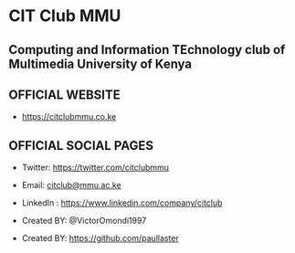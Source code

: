 # CIT Club MMU
## Computing and Information TEchnology club of Multimedia University of Kenya

## OFFICIAL WEBSITE
* https://citclubmmu.co.ke

## OFFICIAL SOCIAL PAGES
* Twitter: https://twitter.com/citclubmmu
* Email: citclub@mmu.ac.ke
* LinkedIn : https://www.linkedin.com/company/citclub

* Created BY: @VictorOmondi1997
* Created BY: https://github.com/paullaster

